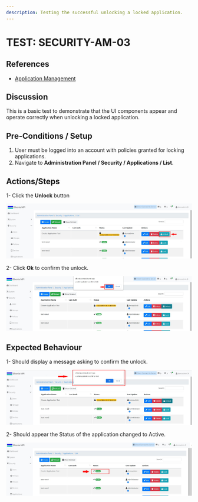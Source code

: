 ```yaml
---
description: Testing the successful unlocking a locked application.
---
```


# TEST: SECURITY-AM-03

## References

* [Application Management](../../../../../operations/security-administration/application-management.md)

## Discussion

This is a basic test to demonstrate that the UI components appear and operate correctly when unlocking a locked application.

## Pre-Conditions / Setup

1. User must be logged into an account with policies granted for locking applications.
2. Navigate to **Administration Panel / Security / Applications / List**.

## Actions/Steps

1- Click the **Unlock** button

![](../../../../../../.gitbook/assets/10%20%283%29.jpg)

2- Click  **Ok** to confirm the unlock.

![](../../../../../../.gitbook/assets/12%20%281%29.jpg)

## Expected Behaviour

1- Should display a message asking to confirm the unlock.

![](../../../../../../.gitbook/assets/11.jpg)

2- Should appear the Status of the application changed to Active.

![](../../../../../../.gitbook/assets/13%20%281%29.jpg)

